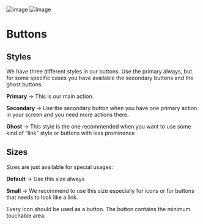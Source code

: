 ![image](https://user-images.githubusercontent.com/8384392/154288165-dcfce9f6-9cd4-47e9-940e-cd19b604eaba.png)
![image](https://user-images.githubusercontent.com/8384392/154288542-2f969a7a-e539-4a7b-b454-65efdd200881.png)

# Buttons

## Styles
We have three different styles in our buttons. Use the primary always, but for some specific cases you have available the secondary buttons and the ghost buttons.

**Primary** → This is our main action.

**Secondary** → Use the secondary button when you have one primary action in your screen and you need more actions there.

**Ghost** → This style is the one recommended when you want to use some kind of “link” style or buttons with less prominence

## Sizes
Sizes are just available for special usages:

**Default** → Use this size always

**Small** → We recommend to use this size especially for icons or for buttons that needs to look like a link.

Every icon should be used as a button. The button contains the minimum touchable area.
